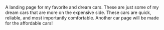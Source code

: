 A landing page for my favorite and dream cars. These are just some of my dream cars that are more on the expensive side. These cars are quick, reliable, and most importantly comfortable. Another car page will be made for the affordable cars!
